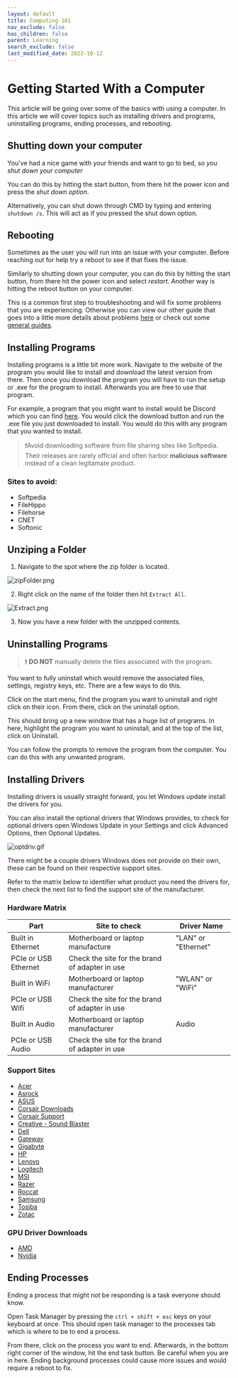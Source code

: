 ```yaml
---
layout: default
title: Computing 101
nav_exclude: false
has_children: false
parent: Learning
search_exclude: false
last_modified_date: 2022-10-12
---
```


# Getting Started With a Computer

This article will be going over some of the basics with using a computer. In this article we will cover topics such as installing drivers and programs, uninstalling programs, ending processes, and rebooting. 

## Shutting down your computer
You've had a nice game with your friends and want to go to bed, so *you shut down your computer*

You can do this by hitting the start button, from there hit the power icon and press the *shut down option*. 

Alternatively, you can shut down through CMD by typing and entering `shutdown /s`. This will act as if you pressed the shut down option.

## Rebooting 
Sometimes as the user you will run into an issue with your computer. Before reaching out for help try a reboot to see if that fixes the issue. 

Similarly to shutting down your computer, you can do this by hitting the start button, from there hit the power icon and select *restart*. Another way is hitting the reboot button on your computer. 

This is a common first step to troubleshooting and will fix some problems that you are experiencing. Otherwise you can view our other guide that goes into a little more details about problems [here](/basic-troubleshooting.md) or check out some [general guides](/docs/guides).

## Installing Programs
Installing programs is a little bit more work. Navigate to the website of the program you would like to install and download the latest version from there. Then once you download the program you will have to run the setup or .exe for the program to install. Afterwards you are free to use that program. 

For example, a program that you might want to install would be Discord which you can find [here](https://discord.com/). You would click the download button and run the .exe file you just downloaded to install. You would do this with any program that you wanted to install. 

> ❗Avoid downloading software from file sharing sites like Softpedia. Their releases are rarely official and often harbor **malicious software** instead of a clean legitamate product.

### Sites to avoid:
- Softpedia
- FileHippo
- Filehorse
- CNET
- Softonic

## Unziping a Folder
1. Navigate to the spot where the zip folder is located. 

![zipFolder.png](/assets/Basic-Computing/zipFolder.png)

2. Right click on the name of the folder then hit `Extract All`.

![Extract.png](/assets/Basic-Computing/Extract.png)

3. Now you have a new folder with the unzipped contents. 


## Uninstalling Programs
> ❗ **DO NOT** manually delete the files associated with the program.

You want to fully uninstall which would remove the associated files, settings, registry keys, etc. There are a few ways to do this. 

Click on the start menu, find the program you want to uninstall and right click on their icon. From there, click on the uninstall option. 

This should bring up a new window that has a huge list of programs. In here, highlight the program you want to uninstall, and at the top of the list, click on Uninstall. 

You can follow the prompts to remove the program from the computer. You can do this with any unwanted program.

## Installing Drivers
Installing drivers is usually straight forward, you let Windows update install the drivers for you. 

You can also install the optional drivers that Windows provides, to check for optional drivers open Windows Update in your Settings and click Advanced Options, then Optional Updates.

![optdriv.gif](/assets/Basic-Computing/optdriv.gif)

There might be a couple drivers Windows does not provide on their own, these can be found on their respective support sites. 

Refer to the matrix below to identifier what product you need the drivers for, then check the next list to find the support site of the manufacturer.

### Hardware Matrix

| Part                 | Site to check                                  | Driver Name         |
| -------------------- | ---------------------------------------------- | ------------------- |
| Built in Ethernet    | Motherboard or laptop manufacture              | "LAN" or "Ethernet" |
| PCIe or USB Ethernet | Check the site for the brand of adapter in use |                     |
| Built in WiFi        | Motherboard or laptop manufacturer             | "WLAN" or "WiFi"    |
| PCIe or USB Wifi     | Check the site for the brand of adapter in use |                     |
| Built in Audio       | Motherboard or laptop manufacturer             | Audio               |
| PCIe or USB Audio    | Check the site for the brand of adapter in use |                     |

### Support Sites
- [Acer](https://www.acer.com/ac/en/US/content/support)
- [Asrock](https://www.asrock.com/support/index.asp)
- [ASUS](https://www.asus.com/us/support/)
- [Corsair Downloads](https://www.corsair.com/us/en/downloads)
- [Corsair Support](https://help.corsair.com/hc/en-us)
- [Creative - Sound Blaster](https://support.creative.com/Products/Products.aspx?catid=1)
- [Dell](https://www.asus.com/us/support/)
- [Gateway](https://www.gateway.com/gw/en/US/content/support-overview)
- [Gigabyte](https://www.gigabyte.com/Support)
- [HP](https://support.hp.com/us-en)
- [Lenovo](https://support.hp.com/us-en)
- [Logitech](https://support.logi.com/hc/en-us/)
- [MSI](https://us.msi.com/support)
- [Razer](https://support.razer.com/)
- [Roccat](https://support.roccat.com/s/downloads?language=en_US)
- [Samsung](https://www.samsung.com/us/support/)
- [Tosiba](https://www.samsung.com/us/support/)
- [Zotac](https://www.zotac.com/us/support/)

### GPU Driver Downloads
- [AMD](https://www.amd.com/en/support)
- [Nvidia](https://www.nvidia.com/download/index.aspx)

## Ending Processes
Ending a process that might not be responding is a task everyone should know. 

Open Task Manager by pressing the `ctrl + shift + esc` keys on your keyboard at once. This should open task manager to the processes tab which is where to be to end a process. 

From there, click on the process you want to end. Afterwards, in the bottom right corner of the window, hit the end task button. Be careful when you are in here. Ending background processes could cause more issues and would require a reboot to fix. 